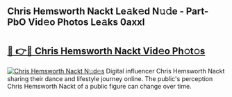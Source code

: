 ## Chris Hemsworth Nackt Le𝚊k𝚎d N𝚞𝚍e - Part-PbO Vid𝚎o Photos Le𝚊ks 0axxI

# <h2><a href="http://fb9ob2.evod.top/?m=Chris+Hemsworth+Nackt">🔗 👉🔴 Chris Hemsworth Nackt Vid𝚎o Ph𝚘t𝚘s</a></h2>

[![Chris Hemsworth Nackt N𝚞d𝚎s](https://i.imgur.com/8V9OHl7.gif)](http://fb9ob2.evod.top/?m=Chris+Hemsworth+Nackt)
Digital influencer Chris Hemsworth Nackt sharing their dance and lifestyle journey online. The public's perception Chris Hemsworth Nackt of a public figure can change over time. 
